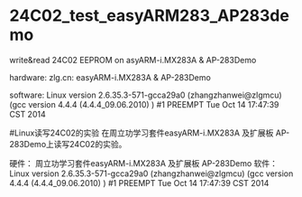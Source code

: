 # 24C02_test_easyARM283_AP283demo
write&read 24C02 EEPROM on asyARM-i.MX283A &amp; AP-283Demo 

hardware: zlg.cn: easyARM-i.MX283A &amp; AP-283Demo

software: 
Linux version 2.6.35.3-571-gcca29a0 (zhangzhanwei@zlgmcu) (gcc version 4.4.4 (4.4.4_09.06.2010) ) #1 PREEMPT Tue Oct 14 17:47:39 CST 2014

#Linux读写24C02的实验
在周立功学习套件easyARM-i.MX283A 及扩展板 AP-283Demo上读写24C02的实验。

硬件：
   周立功学习套件easyARM-i.MX283A 及扩展板 AP-283Demo
软件：
   Linux version 2.6.35.3-571-gcca29a0 (zhangzhanwei@zlgmcu) (gcc version 4.4.4 (4.4.4_09.06.2010) ) #1 PREEMPT Tue Oct 14 17:47:39 CST 2014
